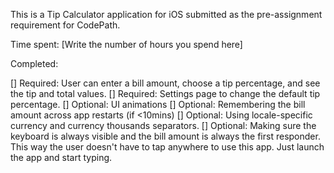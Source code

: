 This is a Tip Calculator application for iOS submitted as the pre-assignment requirement for CodePath.

Time spent: [Write the number of hours you spend here]

Completed:

[] Required: User can enter a bill amount, choose a tip percentage, and see the tip and total values.
[] Required: Settings page to change the default tip percentage.
[] Optional: UI animations
[] Optional: Remembering the bill amount across app restarts (if <10mins)
[] Optional: Using locale-specific currency and currency thousands separators.
[] Optional: Making sure the keyboard is always visible and the bill amount is always the first responder. This way the user doesn't have to tap anywhere to use this app. Just launch the app and start typing.
